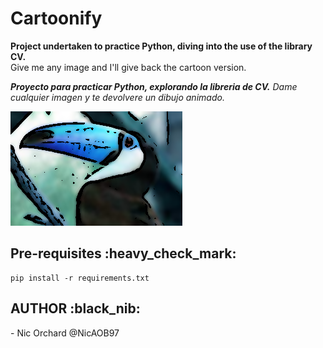 # Cartoonify

<strong>Project undertaken to practice Python, diving into the use of the library CV. </strong><br>
Give me any image and I'll give back the cartoon version.

<strong><em>Proyecto para practicar Python, explorando la libreria de CV.</em></strong>
<em>Dame cualquier imagen y te devolvere un dibujo animado.</em>

![cartoon bird](images/cart_bird.png?raw=true "Cartoon Bird") 

<h2>Pre-requisites :heavy_check_mark: </h2>

```
pip install -r requirements.txt 
```

<h2>AUTHOR :black_nib: </h2>
- Nic Orchard @NicAOB97
